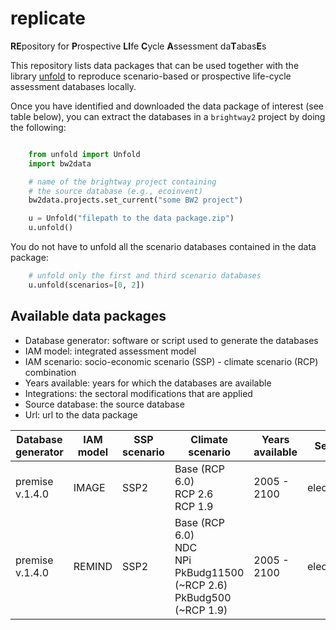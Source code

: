 # replicate
**RE**pository for **P**rospective **LI**fe **C**ycle **A**ssessment da**T**abas**E**s

This repository lists data packages that can be used together with the library [unfold](https://github.com/polca/unfold) 
to reproduce scenario-based or prospective life-cycle assessment databases locally.

Once you have identified and downloaded the data package of interest (see table below),
you can extract the databases in a `brightway2` project by doing the following:

```python

    from unfold import Unfold
    import bw2data

    # name of the brightway project containing 
    # the source database (e.g., ecoinvent)
    bw2data.projects.set_current("some BW2 project")

    u = Unfold("filepath to the data package.zip")
    u.unfold()
```

You do not have to unfold all the scenario databases contained in the data package:

```python
    # unfold only the first and third scenario databases
    u.unfold(scenarios=[0, 2])
```

Available data packages
-----------------------

* Database generator: software or script used to generate the databases
* IAM model: integrated assessment model
* IAM scenario: socio-economic scenario (SSP) - climate scenario (RCP) combination
* Years available: years for which the databases are available
* Integrations: the sectoral modifications that are applied
* Source database: the source database
* Url: url to the data package


| Database generator | IAM model | SSP scenario | Climate scenario                                                                     | Years available | Sector      | Source database       | Url      |
| ------------------ | --------- |--------------|--------------------------------------------------------------------------------------|-----------------|-------------| --------------------- |----------|
| premise v.1.4.0    | IMAGE     | SSP2         | Base (RCP 6.0)<br/>RCP 2.6<br/>RCP 1.9                                               | 2005 - 2100     | electricity | ecoinvent 3.8 cut-off | [Link](https://doi.org/10.5281/zenodo.7470054) |
| premise v.1.4.0    | REMIND    | SSP2         | Base (RCP 6.0)<br/>NDC<br/>NPi<br/>PkBudg11500 (~RCP 2.6)<br/>PkBudg500 (~RCP 1.9)   | 2005 - 2100     | electricity | ecoinvent 3.8 cut-off | Link     |